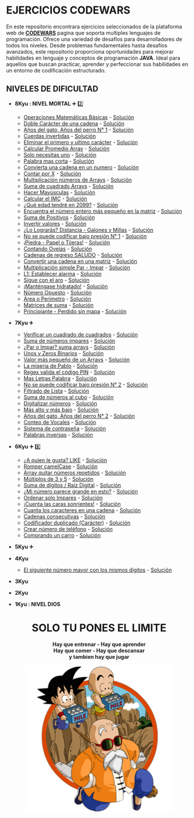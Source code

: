 # EJERCICIOS CODEWARS
En este repositorio encontrara ejercicios seleccionados de la plataforma web de <a href="https://www.codewars.com">__CODEWARS__</a> 
pagina que soporta multiples lenguajes de programación. Ofrece una variedad de desafíos para desarrolladores de todos los niveles. 
Desde problemas fundamentales hasta desafíos avanzados, este repositorio proporciona oportunidades para mejorar habilidades en 
lenguaje y conceptos de programación __JAVA__. Ideal para aquellos que buscan practicar, aprender y perfeccionar sus habilidades en
un entorno de codificación estructurado.

## NIVELES DE DIFICULTAD
+ __8Kyu : NIVEL MORTAL__ :heavy_plus_sign: :two:
    - <a href="https://www.codewars.com/kata/57356c55867b9b7a60000bd7/train/java">Operaciones Matemáticas Básicas</a> - <a href="https://github.com/Roman31X/Ejercicios_CODEWARS-JAVA/tree/main/src/main/java/com/Ejercicio/Kyu8/OperacionesBasicasMatematicas">Solución</a>
    - <a href="https://www.codewars.com/kata/56b1f01c247c01db92000076/train/java">Doble Carácter de una cadena</a> - <a href="https://github.com/Roman31X/Ejercicios_CODEWARS-JAVA/tree/main/src/main/java/com/Ejercicio/Kyu8/DobleCarcter">Solución</a>
    - <a href="https://www.codewars.com/kata/5a6663e9fd56cb5ab800008b/train/java">Años del gato, Años del perro N° 1</a> - <a href="https://github.com/Roman31X/Ejercicios_CODEWARS-JAVA/tree/main/src/main/java/com/Ejercicio/Kyu8/A%C3%B1os_Gatos_Perros">Solución</a>
    - <a href="https://www.codewars.com/kata/5168bb5dfe9a00b126000018/train/java">Cuerdas invertidas</a> - <a href="https://github.com/Roman31X/Ejercicios_CODEWARS-JAVA/tree/main/src/main/java/com/Ejercicio/Kyu8/CuerdasInvertidas">Solución</a>
    - <a href="https://www.codewars.com/kata/56bc28ad5bdaeb48760009b0/train/java">Eliminar el primero y ultimo carácter</a> - <a href="https://github.com/Roman31X/Ejercicios_CODEWARS-JAVA/tree/main/src/main/java/com/Ejercicio/Kyu8/RemoverPrimeroyUltimoCaracter">Solución</a>
    - <a href="https://www.codewars.com/kata/57a2013acf1fa5bfc4000921/train/java">Calcular Promedio Array</a> - <a href="https://github.com/Roman31X/Ejercicios_CODEWARS-JAVA/tree/main/src/main/java/com/Ejercicio/Kyu8/CalcularPromedioArray">Solución</a>
    - <a href="https://www.codewars.com/kata/57cc975ed542d3148f00015b/train/java">Solo necesitas uno</a> - <a href="https://github.com/Roman31X/Ejercicios_CODEWARS-JAVA/tree/main/src/main/java/com/Ejercicio/Kyu8/SoloNecesitoUno">Solución</a>
    - <a href="https://www.codewars.com/kata/57cebe1dc6fdc20c57000ac9/train/java">Palabra mas corta</a> - <a href="https://github.com/Roman31X/Ejercicios_CODEWARS-JAVA/tree/main/src/main/java/com/Ejercicio/Kyu8/PlabraMasCorta">Solución</a>
    - <a href="https://www.codewars.com/kata/544675c6f971f7399a000e79/train/java">Convierta una cadena en un numero</a> - <a href="https://github.com/Roman31X/Ejercicios_CODEWARS-JAVA/tree/main/src/main/java/com/Ejercicio/Kyu8/ConvertirCadenaANumero">Solución</a>
    - <a href="https://www.codewars.com/kata/5513795bd3fafb56c200049e/train/java">Contar por X</a> - <a href="https://github.com/Roman31X/Ejercicios_CODEWARS-JAVA/tree/main/src/main/java/com/Ejercicio/Kyu8/ContarporX">Solución</a>
    - <a href="https://www.codewars.com/kata/57f780909f7e8e3183000078/train/java">Multiplicación números de Arrays</a> - <a href="https://github.com/Roman31X/Ejercicios_CODEWARS-JAVA/tree/main/src/main/java/com/Ejercicio/Kyu8/MultiplicarNUmerosDeArray">Solución</a>
    - <a href="https://www.codewars.com/kata/515e271a311df0350d00000f/train/java">Suma de cuadrado Arrays</a> - <a href="https://github.com/Roman31X/Ejercicios_CODEWARS-JAVA/tree/main/src/main/java/com/Ejercicio/Kyu8/SumaDeCuadrados">Solución</a>
    - <a href="https://www.codewars.com/kata/57a0556c7cb1f31ab3000ad7/train/java">Hacer Mayúsculas</a> - <a href="https://github.com/Roman31X/Ejercicios_CODEWARS-JAVA/tree/main/src/main/java/com/Ejercicio/Kyu8/ConvertirAMayusculas">Solución</a>
    - <a href="https://www.codewars.com/kata/57a429e253ba3381850000fb/train/java">Calcular el IMC</a> - <a href="https://github.com/Roman31X/Ejercicios_CODEWARS-JAVA/tree/main/src/main/java/com/Ejercicio/Kyu8/CalcularIMC">Solución</a>
    - <a href="https://www.codewars.com/kata/5761a717780f8950ce001473/train/java">¿Qué edad tendré en 2099?</a> - <a href="https://github.com/Roman31X/Ejercicios_CODEWARS-JAVA/tree/main/src/main/java/com/Ejercicio/Kyu8/CalcularEdad2099">Solución</a>
    - <a href="https://www.codewars.com/kata/55a2d7ebe362935a210000b2/train/java">Encuentra el número entero más pequeño en la matriz</a> - <a href="https://github.com/Roman31X/Ejercicios_CODEWARS-JAVA/tree/main/src/main/java/com/Ejercicio/Kyu8/EnteroMasPeque%C3%B1oArray">Solución</a>
    - <a href="https://www.codewars.com/kata/5715eaedb436cf5606000381/train/java">Suma de Positivos</a> - <a href="https://github.com/Roman31X/Ejercicios_CODEWARS-JAVA/tree/main/src/main/java/com/Ejercicio/Kyu8/SumaPositivosArray">Solución</a>
    - <a href="https://www.codewars.com/kata/5899dc03bc95b1bf1b0000ad/train/java">Invertir valores</a> - <a href="https://github.com/Roman31X/Ejercicios_CODEWARS-JAVA/tree/main/src/main/java/com/Ejercicio/Kyu8/InvertirValores">Solución</a>
    - <a href="https://www.codewars.com/kata/5861d28f124b35723e00005e/train/java">¿Lo Lograrás? Distancia - Galones y Millas</a> - <a href="https://github.com/Roman31X/Ejercicios_CODEWARS-JAVA/tree/main/src/main/java/com/Ejercicio/Kyu8/GalonesyMillas">Solución</a>
    - <a href="https://www.codewars.com/kata/53ee5429ba190077850011d4/train/java">No se puede codificar bajo presión N° 1</a> - <a href="https://github.com/Roman31X/Ejercicios_CODEWARS-JAVA/tree/main/src/main/java/com/Ejercicio/Kyu8/CodificarBajoPresion">Solución</a>
    - <a href="https://www.codewars.com/kata/5672a98bdbdd995fad00000f/train/java">¡Piedra - Papel o Tijeras!</a> - <a href="https://github.com/Roman31X/Ejercicios_CODEWARS-JAVA/tree/main/src/main/java/com/Ejercicio/Kyu8/PiedraPapelTijera">Solución</a>
    - <a href="https://www.codewars.com/kata/54edbc7200b811e956000556/train/java">Contando Ovejas</a> - <a href="https://github.com/Roman31X/Ejercicios_CODEWARS-JAVA/tree/main/src/main/java/com/Ejercicio/Kyu8/ContadorOvejas">Solución</a>
    - <a href="https://www.codewars.com/kata/55a70521798b14d4750000a4/train/java">Cadenas de regreso SALUDO</a> - <a href="https://github.com/Roman31X/Ejercicios_CODEWARS-JAVA/tree/main/src/main/java/com/Ejercicio/Kyu8/CadenasDeRegreso">Solución</a>
    - <a href="https://www.codewars.com/kata/57e76bc428d6fbc2d500036d/train/java">Convertir una cadena en una matriz</a> - <a href="https://github.com/Roman31X/Ejercicios_CODEWARS-JAVA/tree/main/src/main/java/com/Ejercicio/Kyu8/ConvertirCadenaMtriz">Solución</a>
    - <a href="https://www.codewars.com/kata/583710ccaa6717322c000105/train/java">Multiplicación simple Par - Impar</a> - <a href="https://github.com/Roman31X/Ejercicios_CODEWARS-JAVA/tree/main/src/main/java/com/Ejercicio/Kyu8/MultiplicacionSencilla">Solución</a>
    - <a href="https://www.codewars.com/kata/568dcc3c7f12767a62000038/train/java">L1: Establecer alarma</a> - <a href="https://github.com/Roman31X/Ejercicios_CODEWARS-JAVA/tree/main/src/main/java/com/Ejercicio/Kyu8/EstablecerAlarma">Solución</a>
    - <a href="https://www.codewars.com/kata/55cb632c1a5d7b3ad0000145/train/java">Sigue con el aro</a> - <a href="https://github.com/Roman31X/Ejercicios_CODEWARS-JAVA/tree/main/src/main/java/com/Ejercicio/Kyu8/SigueConElAro">Solución</a>
    - <a href="https://www.codewars.com/kata/582cb0224e56e068d800003c/train/java">¡Manténgase hidratado!</a> - <a href="https://github.com/Roman31X/Ejercicios_CODEWARS-JAVA/tree/main/src/main/java/com/Ejercicio/Kyu8/MantengaseHidratado">Solución</a>
    - <a href="https://www.codewars.com/kata/56dec885c54a926dcd001095/train/java">Número Opuesto</a> - <a href="https://github.com/Roman31X/Ejercicios_CODEWARS-JAVA/tree/main/src/main/java/com/Ejercicio/Kyu8/NumeroOpuesto">Solución</a>
    - <a href="https://www.codewars.com/kata/5ab6538b379d20ad880000ab/train/java">Área o Perimetro</a> - <a href="https://github.com/Roman31X/Ejercicios_CODEWARS-JAVA/tree/main/src/main/java/com/Ejercicio/Kyu8/AreaoPerimetro">Solución</a>
    - <a href="https://www.codewars.com/kata/53dc54212259ed3d4f00071c/train/java">Matrices de suma</a> - <a href="https://github.com/Roman31X/Ejercicios_CODEWARS-JAVA/tree/main/src/main/java/com/Ejercicio/Kyu8/MatricesDeSuma">Solución</a>
    - <a href="https://www.codewars.com/kata/57f781872e3d8ca2a000007e/train/java">Principiante - Perdido sin mapa</a> - <a href="https://github.com/Roman31X/Ejercicios_CODEWARS-JAVA/tree/main/src/main/java/com/Ejercicio/Kyu8/PerdidoSinMapa">Solución</a>
    
+ __7Kyu__ :heavy_plus_sign:
    - <a href="https://www.codewars.com/kata/54c27a33fb7da0db0100040e/train/java">Verificar un cuadrado de cuadrados</a> - <a href="https://github.com/Roman31X/Ejercicios_CODEWARS-JAVA/tree/main/src/main/java/com/Ejercicio/Kyu7/CuadradoPerfecto">Solución</a>
    - <a href="https://www.codewars.com/kata/55fd2d567d94ac3bc9000064/train/java">Suma de números impares</a> - <a href="https://github.com/Roman31X/Ejercicios_CODEWARS-JAVA/tree/main/src/main/java/com/Ejercicio/Kyu7/SumaNumeroImpares">Solución</a>
    - <a href="https://www.codewars.com/kata/5949481f86420f59480000e7/train/java">¿Par o Impar? suma arrays</a> - <a href="https://github.com/Roman31X/Ejercicios_CODEWARS-JAVA/tree/main/src/main/java/com/Ejercicio/Kyu7/Par_o_Impar">Solución</a>
    - <a href="https://www.codewars.com/kata/578553c3a1b8d5c40300037c/train/java">Unos y Zeros Binarios</a> - <a href="https://github.com/Roman31X/Ejercicios_CODEWARS-JAVA/tree/main/src/main/java/com/Ejercicio/Kyu7/UnosyCeros">Solución</a>
    - <a href="https://www.codewars.com/kata/544a54fd18b8e06d240005c0/train/java">Valor más pequeño de un Arrays</a> - <a href="https://github.com/Roman31X/Ejercicios_CODEWARS-JAVA/tree/main/src/main/java/com/Ejercicio/Kyu7/ValorMasPeque%C3%B1oArrays">Solución</a>
    - <a href="https://www.codewars.com/kata/57ee31c5e77282c24d000024/train/java">La miseria de Pablo</a> - <a href="https://github.com/Roman31X/Ejercicios_CODEWARS-JAVA/tree/main/src/main/java/com/Ejercicio/Kyu7/LaMiseriaDePablo">Solución</a>
    - <a href="https://www.codewars.com/kata/55f8a9c06c018a0d6e000132/train/java">Regex valida el código PIN</a> - <a href="https://github.com/Roman31X/Ejercicios_CODEWARS-JAVA/tree/main/src/main/java/com/Ejercicio/Kyu7/RegexValidadcionCodigoPIN">Solución</a>
    - <a href="https://www.codewars.com/kata/5667e8f4e3f572a8f2000039/train/java">Mas Letras Palabra</a> - <a href="https://github.com/Roman31X/Ejercicios_CODEWARS-JAVA/tree/main/src/main/java/com/Ejercicio/Kyu7/MasLetras">Solución</a>
    - <a href="https://www.codewars.com/kata/5546ea9bddfc5c0c38000026/train/java">No se puede codificar bajo presión N° 2</a> - <a href="https://github.com/Roman31X/Ejercicios_CODEWARS-JAVA/tree/main/src/main/java/com/Ejercicio/Kyu7/CodifcarBajoPresionN2">Solución</a>
    - <a href="https://www.codewars.com/kata/53dbd5315a3c69eed20002dd/train/java">Filtrado de Lista</a> - <a href="https://github.com/Roman31X/Ejercicios_CODEWARS-JAVA/tree/main/src/main/java/com/Ejercicio/Kyu7/FiltrarLista">Solución</a>
    - <a href="https://www.codewars.com/kata/59a8570b570190d313000037/train/java">Suma de números al cubo</a> - <a href="https://github.com/Roman31X/Ejercicios_CODEWARS-JAVA/tree/main/src/main/java/com/Ejercicio/Kyu7/SumaCubos">Solución</a>
    - <a href="https://www.codewars.com/kata/5417423f9e2e6c2f040002ae/train/java">Digitalizar números</a> - <a href="https://github.com/Roman31X/Ejercicios_CODEWARS-JAVA/tree/main/src/main/java/com/Ejercicio/Kyu7/Digitalizar">Solución</a>
    - <a href="https://www.codewars.com/kata/554b4ac871d6813a03000035/train/java">Más alto y más bajo</a> - <a href="https://github.com/Roman31X/Ejercicios_CODEWARS-JAVA/tree/main/src/main/java/com/Ejercicio/Kyu7/MenorMayorStringNumeros">Solución</a>
    - <a href="https://www.codewars.com/kata/5a6d3bd238f80014a2000187/train/java">Años del gato, Años del perro N° 2</a> - <a href="https://github.com/Roman31X/Ejercicios_CODEWARS-JAVA/tree/main/src/main/java/com/Ejercicio/Kyu7/CalcularaniosPerrosGatos">Solución</a>
    - <a href="https://www.codewars.com/kata/54ff3102c1bad923760001f3/train/java">Conteo de Vocales</a> - <a href="https://github.com/Roman31X/Ejercicios_CODEWARS-JAVA/tree/main/src/main/java/com/Ejercicio/Kyu7/ConteoVocales">Solución</a>
    - <a href="https://www.codewars.com/kata/57a23e3753ba332b8e0008da/train/java">Sistema de contraseña</a> - <a href="https://github.com/Roman31X/Ejercicios_CODEWARS-JAVA/tree/main/src/main/java/com/Ejercicio/Kyu7/SistemaContrase%C3%B1a">Solución</a>
    - <a href="https://www.codewars.com/kata/5259b20d6021e9e14c0010d4/train/java">Palabras inversas</a> - <a href="">Solución</a>
      
+ __6Kyu__ :heavy_plus_sign: :eight:
    - <a href="https://www.codewars.com/kata/5266876b8f4bf2da9b000362/train/java">¿A quien le gusta? LIKE</a> - <a href="https://github.com/Roman31X/Ejercicios_CODEWARS-JAVA/tree/main/src/main/java/com/Ejercicio/Kyu6/QuienLeGustaLike">Solución</a>
    - <a href="https://www.codewars.com/kata/5208f99aee097e6552000148/train/java">Romper camelCase</a> - <a href="https://github.com/Roman31X/Ejercicios_CODEWARS-JAVA/tree/main/src/main/java/com/Ejercicio/Kyu6/RomaperCamelCase">Solución</a>
    - <a href="https://www.codewars.com/kata/523f5d21c841566fde000009/train/java">Array quitar números repetidos</a> - <a href="https://github.com/Roman31X/Ejercicios_CODEWARS-JAVA/tree/main/src/main/java/com/Ejercicio/Kyu6/QuitarRepetidosArray">Solución</a>
    - <a href="https://www.codewars.com/kata/514b92a657cdc65150000006/train/java">Múltiplos de 3 y 5</a> - <a href="https://github.com/Roman31X/Ejercicios_CODEWARS-JAVA/tree/main/src/main/java/com/Ejercicio/Kyu6/MultiplosDe3y5">Solución</a>
    - <a href="https://www.codewars.com/kata/541c8630095125aba6000c00/train/java">Suma de dígitos / Raíz Digital</a> - <a href="https://github.com/Roman31X/Ejercicios_CODEWARS-JAVA/tree/main/src/main/java/com/Ejercicio/Kyu6/SumaDigitosRaizDigital">Solución</a>
    - <a href="https://www.codewars.com/kata/5287e858c6b5a9678200083c/train/java">¿Mi número parece grande en esto?</a> - <a href="https://github.com/Roman31X/Ejercicios_CODEWARS-JAVA/tree/main/src/main/java/com/Ejercicio/Kyu6/NumeroNarcisista">Solución</a>
    - <a href="https://www.codewars.com/kata/578aa45ee9fd15ff4600090d/train/java">Ordenar solo Impares</a> - <a href="https://github.com/Roman31X/Ejercicios_CODEWARS-JAVA/tree/main/src/main/java/com/Ejercicio/Kyu6/OrdenaLoImpar">Solución</a>
    - <a href="https://www.codewars.com/kata/583203e6eb35d7980400002a/train/java">¡Cuenta las caras sonrientes!</a> - <a href="https://github.com/Roman31X/Ejercicios_CODEWARS-JAVA/tree/main/src/main/java/com/Ejercicio/Kyu6/ContadorCaritasSonrientes">Solución</a>
    - <a href="https://www.codewars.com/kata/52efefcbcdf57161d4000091/train/java">Cuanta los caracteres en una cadena</a> - <a href="https://github.com/Roman31X/Ejercicios_CODEWARS-JAVA/tree/main/src/main/java/com/Ejercicio/Kyu6/ContadroCaracteresCadena">Solución</a>
    - <a href="https://www.codewars.com/kata/56a5d994ac971f1ac500003e/train/java">Cadenas consecutivas</a> - <a href="https://github.com/Roman31X/Ejercicios_CODEWARS-JAVA/tree/main/src/main/java/com/Ejercicio/Kyu6/CadenasConsecutivas">Solución</a>
    - <a href="https://www.codewars.com/kata/54b42f9314d9229fd6000d9c/train/java">Codificador duplicado (Carácter)</a> - <a href="https://github.com/Roman31X/Ejercicios_CODEWARS-JAVA/tree/main/src/main/java/com/Ejercicio/Kyu6/CodificadorDuplicado">Solución</a>
    - <a href="https://www.codewars.com/kata/525f50e3b73515a6db000b83/train/java">Crear número de teléfono</a> - <a href="https://github.com/Roman31X/Ejercicios_CODEWARS-JAVA/tree/main/src/main/java/com/Ejercicio/Kyu6/CrearNumeroTelefonico">Solución</a>
    - <a href="https://www.codewars.com/kata/554a44516729e4d80b000012/train/java">Comprando un carro</a> - <a href="https://github.com/Roman31X/Ejercicios_CODEWARS-JAVA/tree/main/src/main/java/com/Ejercicio/Kyu6/ComprarUnCarro">Solución</a>
   
+ __5Kyu__ :heavy_plus_sign: 
+ __4Kyu__
    - <a href="https://www.codewars.com/kata/55983863da40caa2c900004e/train/java">El siguiente número mayor con los mismos dígitos</a> - <a href="https://github.com/Roman31X/Ejercicios_CODEWARS-JAVA/tree/main/src/main/java/com/Ejercicio/Kyu4/NumeroMayorMismosDigitos">Solución</a>

+ __3Kyu__
+ __2Kyu__
+ __1Kyu : NIVEL DIOS__

<div align="center">
<h1>SOLO TU PONES EL LIMITE</h1>
<p><b>Hay que entrenar - Hay que aprender<br>
Hay que comer - Hay que descansar<br>
y tambien hay que jugar</b></p>
<div>
<img src="https://github.com/Roman31X/Ejercicios_CODEWARS-JAVA/blob/main/src/main/resources/Readme_Imagenes/Entrenamiento.png" width=400 height=400/>
</div>
</div>
